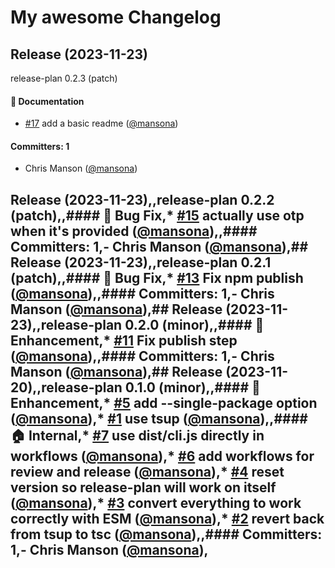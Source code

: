 # My awesome Changelog
## Release (2023-11-23)

release-plan 0.2.3 (patch)

#### :memo: Documentation
* [#17](https://github.com/embroider-build/release-plan/pull/17) add a basic readme ([@mansona](https://github.com/mansona))

#### Committers: 1
- Chris Manson ([@mansona](https://github.com/mansona))
## Release (2023-11-23),,release-plan 0.2.2 (patch),,#### :bug: Bug Fix,* [#15](https://github.com/embroider-build/release-plan/pull/15) actually use otp when it's provided ([@mansona](https://github.com/mansona)),,#### Committers: 1,- Chris Manson ([@mansona](https://github.com/mansona)),## Release (2023-11-23),,release-plan 0.2.1 (patch),,#### :bug: Bug Fix,* [#13](https://github.com/embroider-build/release-plan/pull/13) Fix npm publish ([@mansona](https://github.com/mansona)),,#### Committers: 1,- Chris Manson ([@mansona](https://github.com/mansona)),## Release (2023-11-23),,release-plan 0.2.0 (minor),,#### :rocket: Enhancement,* [#11](https://github.com/embroider-build/release-plan/pull/11) Fix publish step ([@mansona](https://github.com/mansona)),,#### Committers: 1,- Chris Manson ([@mansona](https://github.com/mansona)),## Release (2023-11-20),,release-plan 0.1.0 (minor),,#### :rocket: Enhancement,* [#5](https://github.com/embroider-build/release-plan/pull/5) add --single-package option ([@mansona](https://github.com/mansona)),* [#1](https://github.com/embroider-build/release-plan/pull/1) use tsup ([@mansona](https://github.com/mansona)),,#### :house: Internal,* [#7](https://github.com/embroider-build/release-plan/pull/7) use dist/cli.js directly in workflows ([@mansona](https://github.com/mansona)),* [#6](https://github.com/embroider-build/release-plan/pull/6) add workflows for review and release ([@mansona](https://github.com/mansona)),* [#4](https://github.com/embroider-build/release-plan/pull/4) reset version so release-plan will work on itself ([@mansona](https://github.com/mansona)),* [#3](https://github.com/embroider-build/release-plan/pull/3) convert everything to work correctly with ESM ([@mansona](https://github.com/mansona)),* [#2](https://github.com/embroider-build/release-plan/pull/2) revert back from tsup to tsc ([@mansona](https://github.com/mansona)),,#### Committers: 1,- Chris Manson ([@mansona](https://github.com/mansona)),